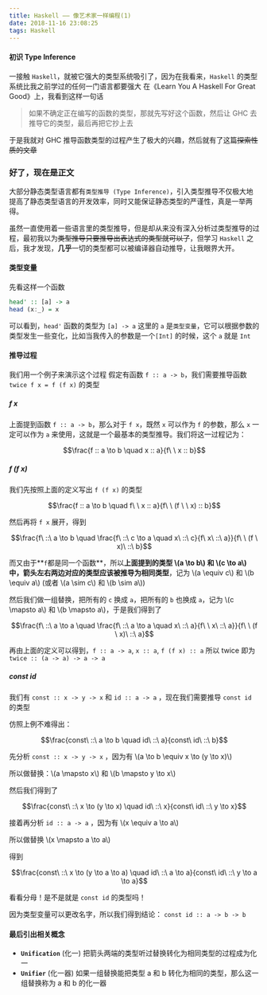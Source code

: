 ```yaml
---
title: Haskell —— 像艺术家一样编程(1)
date: 2018-11-16 23:08:25
tags: Haskell
---
```


#### 初识 Type Inference

一接触 `Haskell`，就被它强大的类型系统吸引了，因为在我看来，`Haskell` 的类型系统比我之前学过的任何一门语言都要强大
在《Learn You A Haskell For Great Good》上，我看到这样一句话
> 如果不确定正在编写的函数的类型，那就先写好这个函数，然后让 GHC 去推导它的类型，最后再把它抄上去

<!--more-->

于是我就对 GHC 推导函数类型的过程产生了极大的兴趣，然后就有了这篇~~探索性质的文章~~

### 好了，现在是正文
大部分静态类型语言都有`类型推导 (Type Inference)`，引入类型推导不仅极大地提高了静态类型语言的开发效率，同时又能保证静态类型的严谨性，真是一举两得。

虽然一直使用着一些语言里的类型推导，但是却从来没有深入分析过类型推导的过程，最初我以为~~类型推导只要推导出表达式的类型就可以了~~，但学习 `Haskell` 之后，我才发现，**几乎**一切的类型都可以被编译器自动推导，让我眼界大开。

#### 类型变量
先看这样一个函数
```haskell
head' :: [a] -> a
head (x:_) = x
```

可以看到，`head'` 函数的类型为 `[a] -> a`
这里的 `a` 是`类型变量`，它可以根据参数的类型发生一些变化，比如当我传入的参数是一个`[Int]` 的时候，这个 `a` 就是 `Int`

#### 推导过程
我们用一个例子来演示这个过程
假定有函数 `f :: a -> b`，我们需要推导函数 `twice f x = f (f x)` 的类型 

##### f x
上面提到函数 `f :: a -> b`，那么对于 `f x`，既然 `x` 可以作为 `f` 的参数，那么 `x` 一定可以作为 `a` 来使用，这就是一个最基本的类型推导。我们将这一过程记为：

$$\frac{f :: a \to b \quad x :: a}{f\ \ x :: b}$$

##### f (f x)
我们先按照上面的定义写出 `f (f x)` 的类型

$$\frac{f :: a \to b \quad f\ \ x :: a}{f\ \ (f \ \ x) :: b}$$

然后再将 `f x` 展开，得到

$$\frac{f\ ::\ a \to b \quad \frac{f\ ::\ c \to a \quad x\ ::\ c}{f\ x\ ::\ a}}{f\ \ (f \ x)\ ::\ b}$$

而又由于**`f`都是同一个函数**，所以**上面提到的类型 \\(a \to b\\) 和 \\(c \to a\\) 中，箭头左右两边对应的类型应该被推导为相同类型**，记为 \\(a \equiv c\\) 和 \\(b \equiv a\\) (或者 \\(a \sim c\\) 和 \\(b \sim a\\))

然后我们做一组替换，把所有的 `c` 换成 `a`，把所有的 `b` 也换成 `a`，记为 \\(c \mapsto a\\) 和 \\(b \mapsto a\\)，于是我们得到了

$$\frac{f\ ::\ a \to a \quad \frac{f\ ::\ a \to a \quad x\ ::\ a}{f\ \ x\ ::\ a}}{f\ \ (f \ x)\ ::\ a}$$

再由上面的定义可以得到，`f :: a -> a`, `x :: a`, `f (f x) :: a`
所以 twice 即为 `twice :: (a -> a) -> a -> a`

##### const id
我们有 `const :: x -> y -> x`  和 `id :: a -> a` ，现在我们需要推导 `const id` 的类型

仿照上例不难得出：

$$\frac{const\ ::\ a \to b \quad id\ ::\ a}{const\ id\ ::\ b}$$

先分析 `const :: x -> y -> x` ，因为有 \\(a \to b \equiv  x \to (y \to x)\\)

所以做替换：\\(a \mapsto x\\) 和 \\(b \mapsto y \to x\\)

然后我们得到了

$$\frac{const\ ::\ x \to (y \to x) \quad id\ ::\ x}{const\ id\ ::\ y \to x}$$

接着再分析 `id :: a -> a` ，因为有  \\(x \equiv  a \to a\\)

所以做替换 \\(x \mapsto a \to a\\) 

得到

$$\frac{const\ ::\ x \to (y \to a \to a) \quad id\ ::\ a \to a}{const\ id\ ::\ y \to a \to a}$$

看看分母！是不是就是 `const id` 的类型吗！

因为类型变量可以更改名字，所以我们得到结论： `const id :: a -> b -> b`

#### 最后引出相关概念
- **`Unification`** (化一)
    把箭头两端的类型听过替换转化为相同类型的过程成为化一
- **`Unifier`** (化一器)
    如果一组替换能把类型 a 和 b 转化为相同的类型，那么这一组替换称为 a 和 b 的化一器
